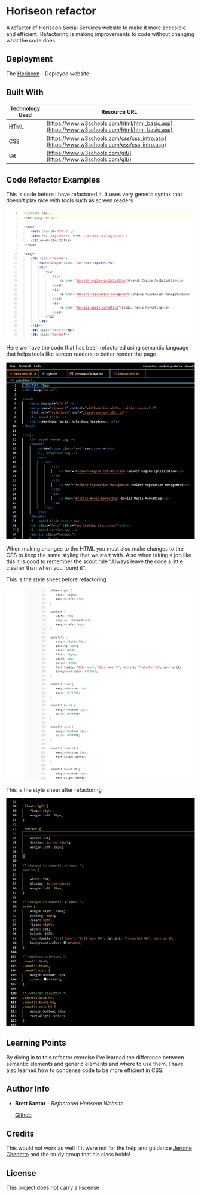# Horiseon refactor

A refactor of Horiseon Social Services website to make it more accesible and efficient. Refactoring is making improvements to code without changing what the code does.

## Deployment

The 
[Horiseon](https://brettsantor.github.io/marketing-refactor/) - Deployed website

## Built With

| Technology Used     | Resource URL    |
| ------- | ------ |
| HTML  | [https://www.w3schools.com/html/html_basic.asp](https://www.w3schools.com/html/html_basic.asp) |
| CSS   | [https://www.w3schools.com/css/css_intro.asp](https://www.w3schools.com/css/css_intro.asp) |
| Git   | [https://www.w3schools.com/git/](https://www.w3schools.com/git/) |

## Code Refactor Examples

This is code before I have refactored it. It uses very generic syntax that doesn't play nice with tools such as screen readers


![Starting Code](/assets/images/before.png)


Here we have the code that has been refactored using semantic language that helps tools like screen readers to better render the page


![Refactored Code](/assets/images/after.png)

When making changes to the HTML you must also make changes to the CSS to keep the same styling that we start with. Also when taking a job like this it is good to remember the scout rule "Always leave the code a little cleaner than when you found it".

This is the style sheet before refactoring

![starting css](/assets/images/cssbefore.png)

This is the style sheet after refactoring

![refactored css](/assets/images/cssafter.png)



## Learning Points

By diving in to this refactor exercise I've learned the difference between semantic elements and generic elements and where to use them. I have also learned how to condense code to be more efficient in CSS.


## Author Info

  - **Brett Santor** - *Refactored Horiseon Website* 

    [Github](https://github.com/BrettSantor)


## Credits

This would not work as well if it were not for the help and guidance [Jerome Chenette](https://www.linkedin.com/in/jeromechenette/) and the study group that his class holds!

## License

This project does not carry a liscense

